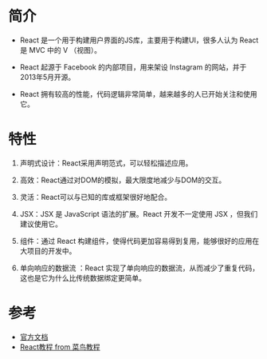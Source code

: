 # 简介

+ React 是一个用于构建用户界面的JS库，主要用于构建UI，很多人认为 React 是 MVC 中的 V （视图）。

+ React 起源于 Facebook 的内部项目，用来架设 Instagram 的网站，并于2013年5月开源。

+ React 拥有较高的性能，代码逻辑非常简单，越来越多的人已开始关注和使用它。

# 特性

1. 声明式设计：React采用声明范式，可以轻松描述应用。

2. 高效：React通过对DOM的模拟，最大限度地减少与DOM的交互。

3. 灵活：React可以与已知的库或框架很好地配合。

4. JSX：JSX 是 JavaScript 语法的扩展。React 开发不一定使用 JSX ，但我们建议使用它。

5. 组件：通过 React 构建组件，使得代码更加容易得到复用，能够很好的应用在大项目的开发中。

6. 单向响应的数据流 ：React 实现了单向响应的数据流，从而减少了重复代码，这也是它为什么比传统数据绑定更简单。

# 参考

+ [官方文档](<https://react.docschina.org/docs/hello-world.html>)
+ [React教程 from 菜鸟教程](<http://www.runoob.com/react/react-tutorial.html>)


